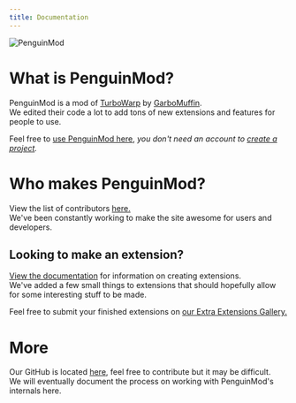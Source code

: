 ```yaml
---
title: Documentation
---
```


<img src="img/favicon.png" alt="PenguinMod"></img>

# What is PenguinMod?

PenguinMod is a mod of [TurboWarp](https://turbowarp.org/) by [GarboMuffin](https://github.com/GarboMuffin).  
We edited their code a lot to add tons of new extensions and features for people to use.

Feel free to [use PenguinMod here](https://penguinmod.com/), *you don't need an account to [create a project](https://studio.penguinmod.com/editor.html).*

# Who makes PenguinMod?

View the list of contributors [here.](https://studio.penguinmod.com/credits.html)  
We've been constantly working to make the site awesome for users and developers.

## Looking to make an extension?

[View the documentation](/development/extensions/introduction) for information on creating extensions.  
We've added a few small things to extensions that should hopefully allow for some interesting stuff to be made.

Feel free to submit your finished extensions on [our Extra Extensions Gallery.](https://github.com/PenguinMod/PenguinMod-ExtensionsGallery/)

# More

Our GitHub is located [here](https://github.com/PenguinMod/), feel free to contribute but it may be difficult.  
We will eventually document the process on working with PenguinMod's internals here.